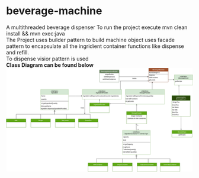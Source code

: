 # beverage-machine
A multithreaded beverage dispenser
To run the project execute mvn clean install && mvn exec:java
<br/>
The Project uses builder pattern to build machine object uses facade pattern to encapsulate all the ingridient container functions like dispense and refill.
<br/>
To dispense visior pattern is used
<br/>
**Class Diagram can be found below**
<br/>
![Class Diagram](https://github.com/kushagra-explore/beverage-machine/blob/resources/beverage_machine.png)
